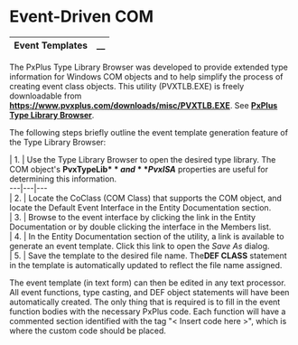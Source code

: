 # Event-Driven COM 

**Event Templates** |  **__**  
---|---  
  
The PxPlus Type Library Browser was developed to provide extended type information for Windows COM objects and to help simplify the process of creating event class objects. This utility (PVXTLB.EXE) is freely downloadable from **<https://www.pvxplus.com/downloads/misc/PVXTLB.EXE>**. See **[PxPlus Type Library Browser](../PxPlus%20Type%20Library%20Browser/Overview.md)**.

The following steps briefly outline the event template generation feature of the Type Library Browser:

|  1. |  Use the Type Library Browser to open the desired type library. The COM object's **PvxTypeLib$** and **PvxISA$** properties are useful for determining this information.  
---|---|---  
|  2. |  Locate the CoClass (COM Class) that supports the COM object, and locate the Default Event Interface in the Entity Documentation section.  
|  3. |  Browse to the event interface by clicking the link in the Entity Documentation or by double clicking the interface in the Members list.  
|  4. |  In the Entity Documentation section of the utility, a link is available to generate an event template. Click this link to open the _Save As_ dialog.  
|  5. |  Save the template to the desired file name. The**DEF CLASS** statement in the template is automatically updated to reflect the file name assigned.  
  
The event template (in text form) can then be edited in any text processor. All event functions, type casting, and DEF object statements will have been automatically created. The only thing that is required is to fill in the event function bodies with the necessary PxPlus code. Each function will have a commented section identified with the tag "< Insert code here >", which is where the custom code should be placed.
